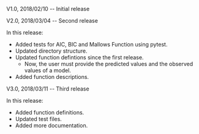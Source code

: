 V1.0, 2018/02/10 -- Initial release

V2.0, 2018/03/04 -- Second release

In this release:

- Added tests for AIC, BIC and Mallows Function using pytest.
- Updated directory structure.
- Updated function defintions since the first release.
  - Now, the user must provide the predicted values and the observed values of a model.
- Added function descriptions.

V3.0, 2018/03/11 -- Third release

In this release:

* Added function definitions.
* Updated test files.
* Added more documentation.

